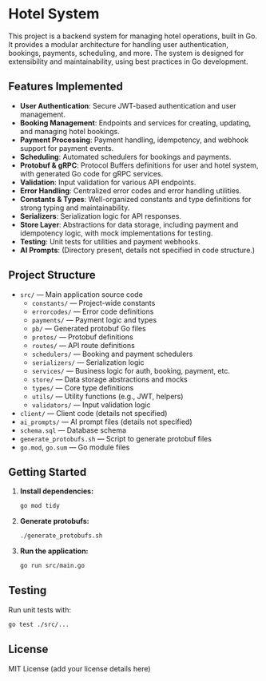 # Hotel System

This project is a backend system for managing hotel operations, built in Go. It provides a modular architecture for handling user authentication, bookings, payments, scheduling, and more. The system is designed for extensibility and maintainability, using best practices in Go development.

## Features Implemented

- **User Authentication**: Secure JWT-based authentication and user management.
- **Booking Management**: Endpoints and services for creating, updating, and managing hotel bookings.
- **Payment Processing**: Payment handling, idempotency, and webhook support for payment events.
- **Scheduling**: Automated schedulers for bookings and payments.
- **Protobuf & gRPC**: Protocol Buffers definitions for user and hotel system, with generated Go code for gRPC services.
- **Validation**: Input validation for various API endpoints.
- **Error Handling**: Centralized error codes and error handling utilities.
- **Constants & Types**: Well-organized constants and type definitions for strong typing and maintainability.
- **Serializers**: Serialization logic for API responses.
- **Store Layer**: Abstractions for data storage, including payment and idempotency logic, with mock implementations for testing.
- **Testing**: Unit tests for utilities and payment webhooks.
- **AI Prompts**: (Directory present, details not specified in code structure.)

## Project Structure

- `src/` — Main application source code
  - `constants/` — Project-wide constants
  - `errorcodes/` — Error code definitions
  - `payments/` — Payment logic and types
  - `pb/` — Generated protobuf Go files
  - `protos/` — Protobuf definitions
  - `routes/` — API route definitions
  - `schedulers/` — Booking and payment schedulers
  - `serializers/` — Serialization logic
  - `services/` — Business logic for auth, booking, payment, etc.
  - `store/` — Data storage abstractions and mocks
  - `types/` — Core type definitions
  - `utils/` — Utility functions (e.g., JWT, helpers)
  - `validators/` — Input validation logic
- `client/` — Client code (details not specified)
- `ai_prompts/` — AI prompt files (details not specified)
- `schema.sql` — Database schema
- `generate_protobufs.sh` — Script to generate protobuf files
- `go.mod`, `go.sum` — Go module files

## Getting Started

1. **Install dependencies:**
   ```sh
   go mod tidy
   ```
2. **Generate protobufs:**
   ```sh
   ./generate_protobufs.sh
   ```
3. **Run the application:**
   ```sh
   go run src/main.go
   ```

## Testing

Run unit tests with:
```sh
go test ./src/...
```

## License

MIT License (add your license details here)
